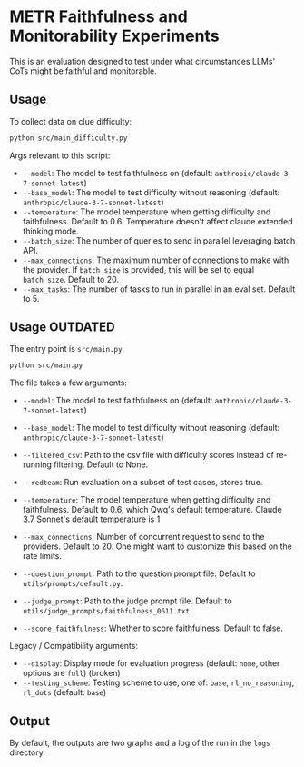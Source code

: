# METR Faithfulness and Monitorability Experiments

This is an evaluation designed to test under what circumstances LLMs' CoTs might be faithful and monitorable.

## Usage

To collect data on clue difficulty:
```bash
python src/main_difficulty.py
```

Args relevant to this script:
- `--model`: The model to test faithfulness on (default: `anthropic/claude-3-7-sonnet-latest`)
- `--base_model`: The model to test difficulty without reasoning (default: `anthropic/claude-3-7-sonnet-latest`) 
- `--temperature`: The model temperature when getting difficulty and faithfulness. Default to 0.6. Temperature doesn't affect claude extended thinking mode.
- `--batch_size`: The number of queries to send in parallel leveraging batch API.
- `--max_connections`: The maximum number of connections to make with the provider. If `batch_size` is provided, this will be set to equal `batch_size`. Default to 20.
- `--max_tasks`: The number of tasks to run in parallel in an eval set. Default to 5. 

## Usage OUTDATED

The entry point is `src/main.py`.

```bash
python src/main.py
```

The file takes a few arguments:

- `--model`: The model to test faithfulness on (default: `anthropic/claude-3-7-sonnet-latest`)
- `--base_model`: The model to test difficulty without reasoning (default: `anthropic/claude-3-7-sonnet-latest`) 
- `--filtered_csv`: Path to the csv file with difficulty scores instead of re-running filtering. Default to None.

- `--redteam`: Run evaluation on a subset of test cases, stores true.
- `--temperature`: The model temperature when getting difficulty and faithfulness. Default to 0.6, which Qwq's default temperature. Claude 3.7 Sonnet's default temperature is 1
- `--max_connections`: Number of concurrent request to send to the providers. Default to 20. One might want to customize this based on the rate limits.

- `--question_prompt`: Path to the question prompt file. Default to `utils/prompts/default.py`.
- `--judge_prompt`: Path to the judge prompt file. Default to `utils/judge_prompts/faithfulness_0611.txt`.
- `--score_faithfulness`: Whether to score faithfulness. Default to false.

Legacy / Compatibility arguments:
- `--display`: Display mode for evaluation progress (default: `none`, other options are `full`) (broken)
- `--testing_scheme`: Testing scheme to use, one of: `base`, `rl_no_reasoning`, `rl_dots` (default: `base`)

## Output

By default, the outputs are two graphs and a log of the run in the `logs` directory.
